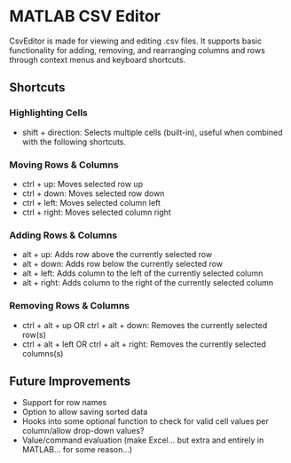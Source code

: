 # MATLAB CSV Editor

CsvEditor is made for viewing and editing .csv files. It supports basic functionality for adding, removing, and rearranging columns and rows through context menus and keyboard shortcuts.

## Shortcuts

### Highlighting Cells
- shift + direction: Selects multiple cells (built-in), useful when combined with the following shortcuts.

### Moving Rows & Columns
- ctrl + up: Moves selected row up
- ctrl + down: Moves selected row down
- ctrl + left: Moves selected column left
- ctrl + right: Moves selected column right

### Adding Rows & Columns
- alt + up: Adds row above the currently selected row
- alt + down: Adds row below the currently selected row
- alt + left: Adds column to the left of the currently selected column
- alt + right: Adds column to the right of the currently selected column

### Removing Rows & Columns
- ctrl + alt + up OR ctrl + alt + down: Removes the currently selected row(s)
- ctrl + alt + left OR ctrl + alt + right: Removes the currently selected columns(s)

## Future Improvements
- Support for row names
- Option to allow saving sorted data
- Hooks into some optional function to check for valid cell values per column/allow drop-down values?
- Value/command evaluation (make Excel... but extra and entirely in MATLAB... for some reason...)

